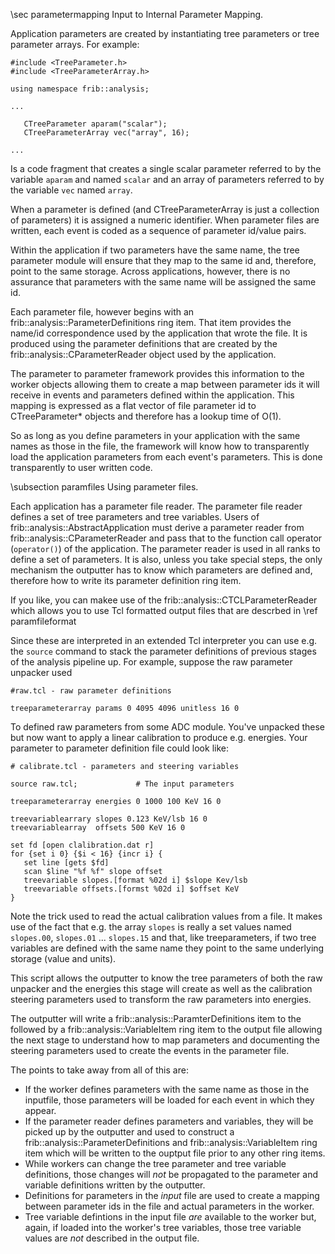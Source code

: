 \sec parametermapping Input to Internal Parameter Mapping.

Application parameters are created by instantiating tree parameters or
tree parameter arrays. For example:

```
#include <TreeParameter.h>
#include <TreeParameterArray.h>

using namespace frib::analysis;

...

   CTreeParameter aparam("scalar");
   CTreeParameterArray vec("array", 16);

...
```

Is a code fragment that creates a single scalar parameter referred to by the
variable `aparam` and named `scalar` and an array of parameters
referred to by the variable `vec` named `array`.

When a parameter is defined (and CTreeParameterArray is just a collection of
parameters) it is assigned a numeric identifier.  When parameter files are written,
each event is coded as a sequence of parameter id/value pairs.

Within the application if two parameters have the same name, the tree parameter
module will ensure that they map to the same id and, therefore, point to the
same storage.  Across applications, however, there is no assurance that parameters
with the same name will be assigned the same id.

Each parameter file, however begins with an frib::analysis::ParameterDefinitions
ring item.  That item provides the name/id correspondence used by the
application that wrote the file.  It is produced using the parameter definitions
that are created by the frib::analysis::CParameterReader object used by the
application.

The parameter to parameter framework provides this information to the worker
objects allowing them to create a map between parameter ids it will receive
in events and parameters defined within the application.  This mapping is
expressed as a flat vector of file parameter id to CTreeParameter* objects and
therefore has a lookup time of O(1).

So as long as you define parameters in your application with the same names
as those in the file, the framework will know how to transparently load the application
parameters from each event's parameters.  This is done transparently to user
written code.

\subsection paramfiles Using parameter files.

Each application has a parameter file reader.   The parameter file reader
defines a set of tree parameters and tree variables.  Users of
frib::analysis::AbstractApplication must derive a parameter reader from
frib::analysis::CParameterReader and pass that to the function call operator
(`operator()`) of the application.  The parameter reader is used in all
ranks to define a set of parameters.  It is also, unless you take special steps,
the  only mechanism the outputter has to know which parameters are defined and,
therefore how to write its parameter definition ring item.

If you like, you can makee use of the frib::analysis::CTCLParameterReader which
allows you to use Tcl formatted output files that are descrbed in
\ref paramfileformat

Since these are interpreted in an extended Tcl interpreter you can use e.g.
the `source` command to stack the parameter definitions of previous stages of
the analysis pipeline up.  For example, suppose the raw parameter unpacker used

```
#raw.tcl - raw parameter definitions

treeparameterarray params 0 4095 4096 unitless 16 0

```

To defined raw parameters from some ADC module.  You've unpacked these but now
want to apply a linear calibration to produce e.g. energies.  Your parameter to
parameter definition file could look like:

```
# calibrate.tcl - parameters and steering variables

source raw.tcl;             # The input parameters

treeparameterarray energies 0 1000 100 KeV 16 0

treevariablearrary slopes 0.123 KeV/lsb 16 0
treevariablearray  offsets 500 KeV 16 0

set fd [open clalibration.dat r]
for {set i 0} {$i < 16} {incr i} {
   set line [gets $fd]
   scan $line "%f %f" slope offset
   treevariable slopes.[format %02d i] $slope Kev/lsb
   treevariable offsets.[formst %02d i] $offset KeV
}

```

Note the trick used to read the actual calibration values from a file. It
makes use of the fact that e.g. the array `slopes` is really a set values
named `slopes.00`, `slopes.01` ... `slopes.15` and that, like treeparameters,
if two tree variables are defined with the same name they point to the same
underlying storage (value and units).

This script allows the outputter to know the tree parameters of both the
raw unpacker and the energies this stage will create as well as the
calibration steering parameters used to transform the raw parameters into energies.

The outputter will write a frib::analysis::ParamterDefinitions item to the
followed by a frib::analysis::VariableItem ring item to the output file allowing
the next stage to understand how to map parameters and documenting the steering
parameters used to create the events in the parameter file.

The points to take away from all of this are:

*    If the worker defines parameters with the same name as those in the
inputfile, those parameters will be loaded for each event in which they appear.
*    If the parameter reader defines parameters and variables, they will be picked up
by the outputter and used to construct a frib::analysis::ParameterDefinitions and
frib::analysis::VariableItem  ring item which will be written to the ouptput file
prior to any other ring items.
*    While workers can change the tree parameter and tree variable definitions,
those changes will *not* be propagated to the parameter and variable definitions
written by the outputter.
*    Definitions for parameters in the *input* file are used to create a mapping
between parameter ids in the file and actual parameters in the worker.
*    Tree variable defintions in the input file *are* available to the worker but,
again, if loaded into the worker's tree variables, those tree variable values
are *not* described in the output file.



